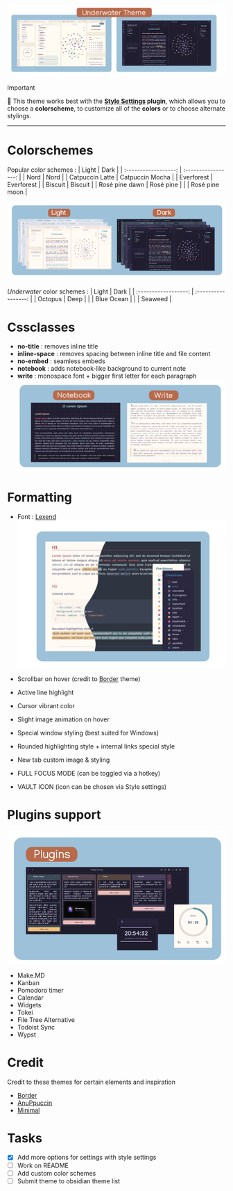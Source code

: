 ![uw](img/thumbnail.png)

> [!IMPORTANT]
> 🐳 This theme works best with the **[Style Settings](https://github.com/mgmeyers/obsidian-style-settings) plugin**, which allows you to choose a **colorscheme**, to customize all of the **colors** or to choose alternate stylings.

---

# Colorschemes

Popular color schemes :
| Light | Dark |
| :------------------: | :-----------------: |
| Nord               | Nord              |
| Catpuccin Latte    | Catpuccin Mocha   |
| Everforest         | Everforest         |
| Biscuit            | Biscuit           |
| Rosé pine dawn     | Rosé pine         |
|                    | Rosé pine moon    |

![colorschemes|200](img/colorschemes.png)

_Underwater_ color schemes :
| Light | Dark |
| :------------------: | :-----------------: |
| Octopus               | Deep              |
|     | Blue Ocean   |
|          | Seaweed         |



# Cssclasses
- **no-title** : removes inline title
- **inline-space** : removes spacing between inline title and file content
- **no-embed** : seamless embeds
- **notebook** : adds notebook-like background to current note
- **write** : monospace font + bigger first letter for each paragraph
![cssclasses](img/cssclasses.png)

# Formatting
- Font : [Lexend](https://www.lexend.com/)
![formatting](img/formatting.png)

- Scrollbar on hover (credit to [Border](https://github.com/Akifyss/obsidian-border) theme)
- Active line highlight
- Cursor vibrant color
- Slight image animation on hover
- Special window styling (best suited for Windows)
- Rounded highlighting style + internal links special style
- New tab custom image & styling
- FULL FOCUS MODE (can be toggled via a hotkey)
- VAULT ICON (icon can be chosen via Style settings)

# Plugins support
![plugins](img/plugins.png)
- Make.MD
- Kanban
- Pomodoro timer
- Calendar
- Widgets
- Tokei
- File Tree Alternative
- Todoist Sync
- Wypst

# Credit
Credit to these themes for certain elements and inspiration
- [Border](https://github.com/Akifyss/obsidian-border)
- [AnuPpuccin](https://github.com/AnubisNekhet/AnuPpuccin)
- [Minimal](https://github.com/kepano/obsidian-minimal)

# Tasks
- [x] Add more options for settings with style settings
- [ ] Work on README
- [ ] Add custom color schemes
- [ ] Submit theme to obsidian theme list

